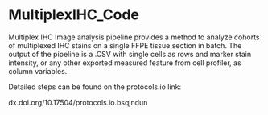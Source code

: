 # MultiplexIHC_Code

Multiplex IHC Image analysis pipeline provides a method to analyze cohorts of multiplexed IHC stains on a single FFPE tissue section in batch. The output of the pipeline is a .CSV with single cells as rows and marker stain intensity, or any other exported measured feature from cell profiler, as column variables.

Detailed steps can be found on the protocols.io link:

dx.doi.org/10.17504/protocols.io.bsqjndun
 

